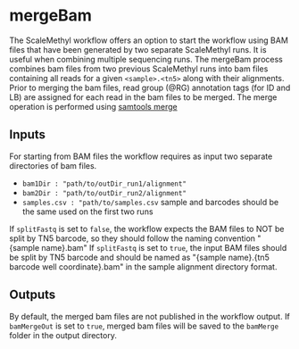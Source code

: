 # mergeBam

The ScaleMethyl workflow offers an option to start the workflow using BAM files that have been generated by two separate ScaleMethyl runs. It is useful when combining multiple sequencing runs. The mergeBam process combines bam files from two previous ScaleMethyl runs into bam files containing all reads for a given `<sample>.<tn5>` along with their alignments. Prior to merging the bam files, read group (@RG) annotation tags (for ID and LB) are assigned for each read in the bam files to be merged. The merge operation is performed using [samtools merge](http://www.htslib.org/doc/samtools-merge.html#EXAMPLES)

## Inputs
For starting from BAM files the workflow requires as input two separate directories of bam files.  
* `bam1Dir : "path/to/outDir_run1/alignment"`  
* `bam2Dir : "path/to/outDir_run2/alignment"`  
* `samples.csv : "path/to/samples.csv` sample and barcodes should be the same used on the first two runs  

If `splitFastq` is set to `false`, the workflow expects the BAM files to NOT be split by TN5 barcode, so they should follow the naming convention "{sample name}.bam" If `splitFastq` is set to `true`, the input BAM files should be split by TN5 barcode and should be named as "{sample name}.{tn5 barcode well coordinate}.bam" in the sample alignment directory format. 

## Outputs
By default, the merged bam files are not published in the workflow output.  If `bamMergeOut` is set to `true`, merged bam files will be saved to the `bamMerge` folder in the output directory.

